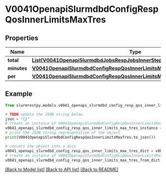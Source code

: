 # V0041OpenapiSlurmdbdConfigRespQosInnerLimitsMaxTres


## Properties

Name | Type | Description | Notes
------------ | ------------- | ------------- | -------------
**total** | [**List[V0041OpenapiSlurmdbdJobsRespJobsInnerStepsInnerTresRequestedMaxInner]**](V0041OpenapiSlurmdbdJobsRespJobsInnerStepsInnerTresRequestedMaxInner.md) | GrpTRES | [optional]
**minutes** | [**V0041OpenapiSlurmdbdConfigRespQosInnerLimitsMaxTresMinutes**](V0041OpenapiSlurmdbdConfigRespQosInnerLimitsMaxTresMinutes.md) |  | [optional]
**per** | [**V0041OpenapiSlurmdbdConfigRespQosInnerLimitsMaxTresPer**](V0041OpenapiSlurmdbdConfigRespQosInnerLimitsMaxTresPer.md) |  | [optional]

## Example

```python
from slurmrestpy.models.v0041_openapi_slurmdbd_config_resp_qos_inner_limits_max_tres import V0041OpenapiSlurmdbdConfigRespQosInnerLimitsMaxTres

# TODO update the JSON string below
json = "{}"
# create an instance of V0041OpenapiSlurmdbdConfigRespQosInnerLimitsMaxTres from a JSON string
v0041_openapi_slurmdbd_config_resp_qos_inner_limits_max_tres_instance = V0041OpenapiSlurmdbdConfigRespQosInnerLimitsMaxTres.from_json(json)
# print the JSON string representation of the object
print(V0041OpenapiSlurmdbdConfigRespQosInnerLimitsMaxTres.to_json())

# convert the object into a dict
v0041_openapi_slurmdbd_config_resp_qos_inner_limits_max_tres_dict = v0041_openapi_slurmdbd_config_resp_qos_inner_limits_max_tres_instance.to_dict()
# create an instance of V0041OpenapiSlurmdbdConfigRespQosInnerLimitsMaxTres from a dict
v0041_openapi_slurmdbd_config_resp_qos_inner_limits_max_tres_from_dict = V0041OpenapiSlurmdbdConfigRespQosInnerLimitsMaxTres.from_dict(v0041_openapi_slurmdbd_config_resp_qos_inner_limits_max_tres_dict)
```
[[Back to Model list]](../README.md#documentation-for-models) [[Back to API list]](../README.md#documentation-for-api-endpoints) [[Back to README]](../README.md)


